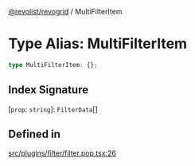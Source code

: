 [@revolist/revogrid](README.md) / MultiFilterItem

# Type Alias: MultiFilterItem

```ts
type MultiFilterItem: {};
```

## Index Signature

 \[`prop`: `string`\]: `FilterData`[]

## Defined in

[src/plugins/filter/filter.pop.tsx:26](https://github.com/revolist/revogrid/blob/5b9d5acc12b1e8b58b94bf47dcbc001b6b394655/src/plugins/filter/filter.pop.tsx#L26)

